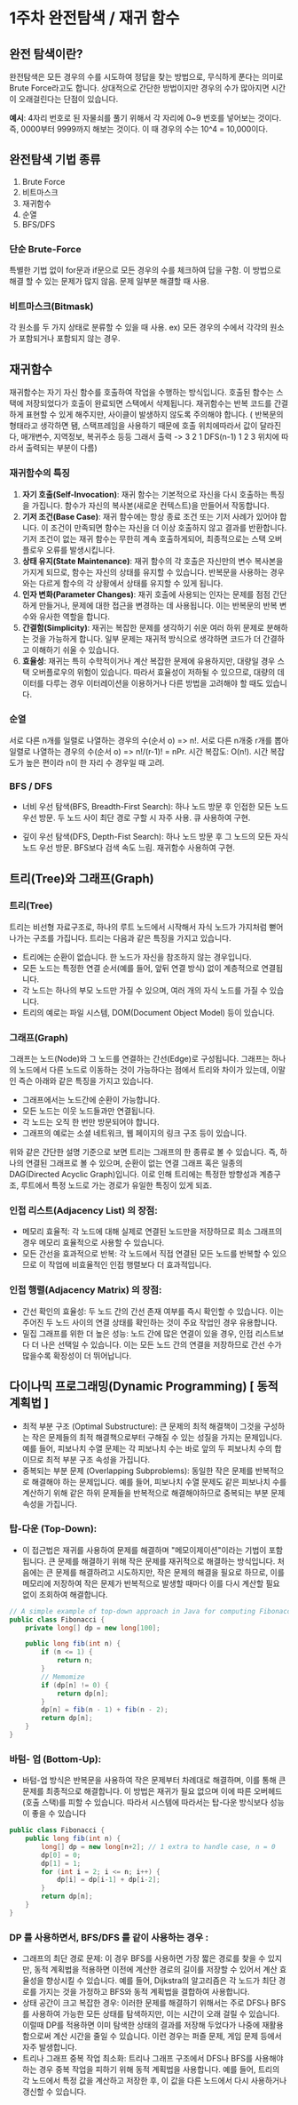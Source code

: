 # 1주차 완전탐색 / 재귀 함수

## 완전 탐색이란?

완전탐색은 모든 경우의 수를 시도하여 정답을 찾는 방법으로, 무식하게 푼다는 의미로 Brute Force라고도 합니다. 상대적으로 간단한 방법이지만 경우의 수가 많아지면 시간이 오래걸린다는 단점이 있습니다.

__예시__: 4자리 번호로 된 자물쇠를 풀기 위해서 각 자리에 0~9 번호를 넣어보는 것이다. 즉, 0000부터 9999까지 해보는 것이다. 이 때 경우의 수는 10^4 = 10,000이다.

## 완전탐색 기법 종류

1. Brute Force
2. 비트마스크
3. 재귀함수
4. 순열
5. BFS/DFS

### 단순 Brute-Force

특별한 기법 없이 for문과 if문으로 모든 경우의 수를 체크하여 답을 구함. 이 방법으로 해결 할 수 있는 문제가 많지 않음. 문제 일부분 해결할 때 사용.

### 비트마스크(Bitmask)

각 원소를 두 가지 상태로 분류할 수 있을 때 사용. ex) 모든 경우의 수에서 각각의 원소가 포함되거나 포함되지 않는 경우.

## 재귀함수

재귀함수는 자기 자신 함수를 호출하여 작업을 수행하는 방식입니다. 호출된 함수는 스택에 저장되었다가 호출이 완료되면  스택에서 삭제됩니다. 재귀함수는 반복 코드를 간결하게 표현할 수 있게 해주지만, 사이클이 발생하지 않도록 주의해야 합니다.
( 반복문의 형태라고 생각하면 됌, 스택프레임을 사용하기 때문에 호출 위치에따라서 값이 달라진다, 매개변수, 지역정보, 복귀주소 등등
그래서 출력 -> 3 2 1 DFS(n-1) 1 2 3 위치에 따라서 출력되는 부분이 다름)

### 재귀함수의 특징

1. **자기 호출(Self-Invocation)**: 재귀 함수는 기본적으로 자신을 다시 호출하는 특징을 가집니다. 함수가 자신의 복사본(새로운 컨텍스트)을 만들어서 작동합니다.
2. **기저 조건(Base Case)**: 재귀 함수에는 항상 종료 조건 또는 기저 사례가 있어야 합니다. 이 조건이 만족되면 함수는 자신을 더 이상 호출하지 않고 결과를 반환합니다. 기저 조건이 없는 재귀 함수는 무한히 계속 호출하게되어, 최종적으로는 스택 오버플로우 오류를 발생시킵니다.
3. **상태 유지(State Maintenance)**: 재귀 함수의 각 호출은 자신만의 변수 복사본을 가지게 되므로, 함수는 자신의 상태를 유지할 수 있습니다. 반복문을 사용하는 경우와는 다르게 함수의 각 상황에서 상태를 유지할 수 있게 됩니다.
4. **인자 변화(Parameter Changes)**: 재귀 호출에 사용되는 인자는 문제를 점점 간단하게 만들거나, 문제에 대한 접근을 변경하는 데 사용됩니다. 이는 반복문의 반복 변수와 유사한 역할을 합니다.
5. **간결함(Simplicity)**: 재귀는 복잡한 문제를 생각하기 쉬운 여러 하위 문제로 분해하는 것을 가능하게 합니다. 일부 문제는 재귀적 방식으로 생각하면 코드가 더 간결하고 이해하기 쉬울 수 있습니다.
6. **효율성**: 재귀는 특히 수학적이거나 계산 복잡한 문제에 유용하지만, 대량일 경우 스택 오버플로우의 위험이 있습니다. 따라서 효율성이 저하될 수 있으므로, 대량의 데이터를 다루는 경우 이터레이션을 이용하거나 다른 방법을 고려해야 할 때도 있습니다.

### 순열

서로 다른 n개를 일렬로 나열하는 경우의 수(순서 o) => n!. 서로 다른 n개중 r개를 뽑아 일렬로 나열하는 경우의 수(순서 o) => n!/(r-1)! = nPr. 시간 복잡도: O(n!). 시간 복잡도가 높은 편이라 n이 한 자리 수 경우일 때 고려.

### BFS / DFS

- 너비 우선 탐색(BFS, Breadth-First Search): 하나 노드 방문 후 인접한 모든 노드 우선 방문. 두 노드 사이 최단 경로 구할 시 자주 사용. 큐 사용하여 구현.

- 깊이 우선 탐색(DFS, Depth-Fist Search): 하나 노드 방문 후 그 노드의 모든 자식 노드 우선 방문. BFS보다 검색 속도 느림. 재귀함수 사용하여 구현.


## 트리(Tree)와 그래프(Graph)

### 트리(Tree)

트리는 비선형 자료구조로, 하나의 루트 노드에서 시작해서 자식 노드가 가지처럼 뻗어나가는 구조를 가집니다. 트리는 다음과 같은 특징을 가지고 있습니다.

- 트리에는 순환이 없습니다. 한 노드가 자신을 참조하지 않는 경우입니다.
- 모든 노드는 특정한 연결 순서(예를 들어, 앞뒤 연결 방식) 없이 계층적으로 연결됩니다.
- 각 노드는 하나의 부모 노드만 가질 수 있으며, 여러 개의 자식 노드를 가질 수 있습니다.
- 트리의 예로는 파일 시스템, DOM(Document Object Model) 등이 있습니다.

### 그래프(Graph)

그래프는 노드(Node)와 그 노드를 연결하는 간선(Edge)로 구성됩니다. 그래프는 하나의 노드에서 다른 노드로 이동하는 것이 가능하다는 점에서 트리와 차이가 있는데, 이말인 즉슨 아래와 같은 특징을 가지고 있습니다.

- 그래프에서는 노드간에 순환이 가능합니다.
- 모든 노드는 이웃 노드들과만 연결됩니다.
- 각 노드는 오직 한 번만 방문되어야 합니다.
- 그래프의 예로는 소셜 네트워크, 웹 페이지의 링크 구조 등이 있습니다.

위와 같은 간단한 설명 기준으로 보면 트리는 그래프의 한 종류로 볼 수 있습니다. 즉, 하나의 연결된 그래프로 볼 수 있으며, 순환이 없는 연결 그래프 혹은 일종의 DAG(Directed Acyclic Graph)입니다. 이로 인해 트리에는 특정한 방향성과 계층구조, 루트에서 특정 노드로 가는 경로가 유일한 특징이 있게 되죠.

### 인접 리스트(Adjacency List) 의 장점:
- 메모리 효율적: 각 노드에 대해 실제로 연결된 노드만을 저장하므로 희소 그래프의 경우 메모리 효율적으로 사용할 수 있습니다.
- 모든 간선을 효과적으로 반복: 각 노드에서 직접 연결된 모든 노드를 반복할 수 있으므로 이 작업에 비효율적인 인접 행렬보다 더 효과적입니다.

### 인접 행렬(Adjacency Matrix) 의 장점:
- 간선 확인의 효율성: 두 노드 간의 간선 존재 여부를 즉시 확인할 수 있습니다. 이는 주어진 두 노드 사이의 연결 상태를 확인하는 것이 주요 작업인 경우 유용합니다.
- 밀집 그래프를 위한 더 높은 성능: 노드 간에 많은 연결이 있을 경우, 인접 리스트보다 더 나은 선택일 수 있습니다. 이는 모든 노드 간의 연결을 저장하므로 간선 수가 많을수록 확장성이 더 뛰어납니다.

## 다이나믹 프로그래밍(Dynamic Programming) [ 동적 계획법 ]

- 최적 부분 구조 (Optimal Substructure): 큰 문제의 최적 해결책이 그것을 구성하는 작은 문제들의 최적 해결책으로부터 구해질 수 있는 성질을 가지는 문제입니다. 예를 들어, 피보나치 수열 문제는 각 피보나치 수는 바로 앞의 두 피보나치 수의 합이므로 최적 부분 구조 속성을 가집니다.
- 중복되는 부분 문제 (Overlapping Subproblems): 동일한 작은 문제를 반복적으로 해결해야 하는 문제입니다. 예를 들어, 피보나치 수열 문제도 같은 피보나치 수를 계산하기 위해 같은 하위 문제들을 반복적으로 해결해야하므로 중복되는 부분 문제 속성을 가집니다.

### 탑-다운 (Top-Down):
- 이 접근법은 재귀를 사용하여 문제를 해결하며 "메모이제이션"이라는 기법이 포함됩니다. 큰 문제를 해결하기 위해 작은 문제를 재귀적으로 해결하는 방식입니다. 처음에는 큰 문제를 해결하려고 시도하지만, 작은 문제의 해결을 필요로 하므로, 이를 메모리에 저장하여 작은 문제가 반복적으로 발생할 때마다 이를 다시 계산할 필요 없이 조회하여 해결합니다.

```java
// A simple example of top-down approach in Java for computing Fibonacci series
public class Fibonacci {
    private long[] dp = new long[100];

    public long fib(int n) {
        if (n <= 1) {
            return n;
        }
        // Memomize
        if (dp[n] != 0) {
            return dp[n];
        }
        dp[n] = fib(n - 1) + fib(n - 2);
        return dp[n];
    }
}
```

### 바텀- 업 (Bottom-Up):
- 바텀-업 방식은 반복문을 사용하여 작은 문제부터 차례대로 해결하며, 이를 통해 큰 문제를 최종적으로 해결합니다. 이 방법은 재귀가 필요 없으며 이에 따른 오버헤드(호출 스택)를 피할 수 있습니다. 따라서 시스템에 따라서는 탑-다운 방식보다 성능이 좋을 수 있습니다

```java
public class Fibonacci {
    public long fib(int n) {
        long[] dp = new long[n+2]; // 1 extra to handle case, n = 0
        dp[0] = 0;
        dp[1] = 1;
        for (int i = 2; i <= n; i++) {
            dp[i] = dp[i-1] + dp[i-2];
        }
        return dp[n];
    }
}
```

### DP 를 사용하면서, BFS/DFS 를 같이 사용하는 경우 :

- 그래프의 최단 경로 문제: 이 경우 BFS를 사용하면 가장 짧은 경로를 찾을 수 있지만, 동적 계획법을 적용하면 이전에 계산한 경로의 길이를 저장할 수 있어서 계산 효율성을 향상시킬 수 있습니다. 예를 들어, Dijkstra의 알고리즘은 각 노드가 최단 경로를 가지는 것을 가정하고 BFS와 동적 계획법을 결합하여 사용합니다.
- 상태 공간이 크고 복잡한 경우: 이러한 문제를 해결하기 위해서는 주로 DFS나 BFS를 사용하여 가능한 모든 상태를 탐색하지만, 이는 시간이 오래 걸릴 수 있습니다. 이럴때 DP를 적용하면 이미 탐색한 상태의 결과를 저장해 두었다가 나중에 재활용함으로써 계산 시간을 줄일 수 있습니다. 이런 경우는 퍼즐 문제, 게임 문제 등에서 자주 발생합니다.
- 트리나 그래프 중복 작업 최소화: 트리나 그래프 구조에서 DFS나 BFS를 사용해야하는 경우 중복 작업을 피하기 위해 동적 계획법을 사용합니다. 예를 들어, 트리의 각 노드에서 특정 값을 계산하고 저장한 후, 이 값을 다른 노드에서 다시 사용하거나 갱신할 수 있습니다.